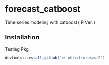 # forecast_catboost
Time-series modeling with catboost ( R Ver. )

## Installation
Testing Pkg
```r
devtools::install_github("mk-oh/catforecast2")
```

